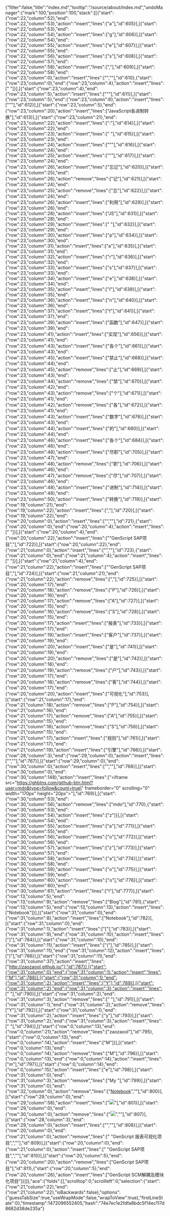 {"filter":false,"title":"index.md","tooltip":"/source/about/index.md","undoManager":{"mark":100,"position":100,"stack":[[{"start":{"row":22,"column":52},"end":{"row":22,"column":53},"action":"insert","lines":["a"],"id":605}],[{"start":{"row":22,"column":53},"end":{"row":22,"column":54},"action":"insert","lines":["g"],"id":606}],[{"start":{"row":22,"column":54},"end":{"row":22,"column":55},"action":"insert","lines":["e"],"id":607}],[{"start":{"row":22,"column":55},"end":{"row":22,"column":56},"action":"insert","lines":["s"],"id":608}],[{"start":{"row":22,"column":57},"end":{"row":22,"column":58},"action":"insert","lines":[","],"id":609}],[{"start":{"row":22,"column":58},"end":{"row":23,"column":0},"action":"insert","lines":["",""],"id":610},{"start":{"row":23,"column":0},"end":{"row":23,"column":4},"action":"insert","lines":["    "]}],[{"start":{"row":23,"column":4},"end":{"row":23,"column":5},"action":"insert","lines":["\""],"id":611}],[{"start":{"row":23,"column":5},"end":{"row":23,"column":6},"action":"insert","lines":["\""],"id":612}],[{"start":{"row":23,"column":5},"end":{"row":23,"column":20},"action":"insert","lines":["JavaScript各进制转换"],"id":613}],[{"start":{"row":23,"column":21},"end":{"row":23,"column":22},"action":"insert","lines":[":"],"id":614}],[{"start":{"row":23,"column":22},"end":{"row":23,"column":23},"action":"insert","lines":[" "],"id":615}],[{"start":{"row":23,"column":23},"end":{"row":23,"column":24},"action":"insert","lines":["\""],"id":616}],[{"start":{"row":23,"column":24},"end":{"row":23,"column":25},"action":"insert","lines":["\""],"id":617}],[{"start":{"row":23,"column":24},"end":{"row":23,"column":26},"action":"insert","lines":["忘记"],"id":620}],[{"start":{"row":23,"column":25},"end":{"row":23,"column":26},"action":"remove","lines":["记"],"id":621}],[{"start":{"row":23,"column":24},"end":{"row":23,"column":25},"action":"remove","lines":["忘"],"id":622}],[{"start":{"row":23,"column":24},"end":{"row":23,"column":26},"action":"insert","lines":["利用"],"id":629}],[{"start":{"row":23,"column":26},"end":{"row":23,"column":28},"action":"insert","lines":["JS"],"id":631}],[{"start":{"row":23,"column":28},"end":{"row":23,"column":29},"action":"insert","lines":[" "],"id":632}],[{"start":{"row":23,"column":29},"end":{"row":23,"column":30},"action":"insert","lines":["p"],"id":634}],[{"start":{"row":23,"column":30},"end":{"row":23,"column":31},"action":"insert","lines":["a"],"id":635}],[{"start":{"row":23,"column":31},"end":{"row":23,"column":32},"action":"insert","lines":["r"],"id":636}],[{"start":{"row":23,"column":32},"end":{"row":23,"column":33},"action":"insert","lines":["s"],"id":637}],[{"start":{"row":23,"column":33},"end":{"row":23,"column":34},"action":"insert","lines":["e"],"id":638}],[{"start":{"row":23,"column":34},"end":{"row":23,"column":35},"action":"insert","lines":["I"],"id":639}],[{"start":{"row":23,"column":35},"end":{"row":23,"column":36},"action":"insert","lines":["n"],"id":640}],[{"start":{"row":23,"column":36},"end":{"row":23,"column":37},"action":"insert","lines":["t"],"id":641}],[{"start":{"row":23,"column":37},"end":{"row":23,"column":39},"action":"insert","lines":["函数"],"id":647}],[{"start":{"row":23,"column":39},"end":{"row":23,"column":41},"action":"insert","lines":["实现"],"id":656}],[{"start":{"row":23,"column":41},"end":{"row":23,"column":43},"action":"insert","lines":["各个"],"id":661}],[{"start":{"row":23,"column":43},"end":{"row":23,"column":45},"action":"insert","lines":["禁止"],"id":668}],[{"start":{"row":23,"column":44},"end":{"row":23,"column":45},"action":"remove","lines":["止"],"id":669}],[{"start":{"row":23,"column":43},"end":{"row":23,"column":44},"action":"remove","lines":["禁"],"id":670}],[{"start":{"row":23,"column":42},"end":{"row":23,"column":43},"action":"remove","lines":["个"],"id":671}],[{"start":{"row":23,"column":41},"end":{"row":23,"column":42},"action":"remove","lines":["各"],"id":672}],[{"start":{"row":23,"column":41},"end":{"row":23,"column":43},"action":"insert","lines":["数字"],"id":678}],[{"start":{"row":23,"column":43},"end":{"row":23,"column":44},"action":"insert","lines":["的"],"id":680}],[{"start":{"row":23,"column":44},"end":{"row":23,"column":46},"action":"insert","lines":["各个"],"id":684}],[{"start":{"row":23,"column":46},"end":{"row":23,"column":48},"action":"insert","lines":["尽职"],"id":705}],[{"start":{"row":23,"column":47},"end":{"row":23,"column":48},"action":"remove","lines":["职"],"id":706}],[{"start":{"row":23,"column":46},"end":{"row":23,"column":47},"action":"remove","lines":["尽"],"id":707}],[{"start":{"row":23,"column":46},"end":{"row":23,"column":48},"action":"insert","lines":["进制"],"id":714}],[{"start":{"row":23,"column":48},"end":{"row":23,"column":50},"action":"insert","lines":["转换"],"id":719}],[{"start":{"row":19,"column":21},"end":{"row":19,"column":22},"action":"insert","lines":[","],"id":720}],[{"start":{"row":19,"column":22},"end":{"row":20,"column":0},"action":"insert","lines":["",""],"id":721},{"start":{"row":20,"column":0},"end":{"row":20,"column":4},"action":"insert","lines":["    "]}],[{"start":{"row":20,"column":4},"end":{"row":20,"column":22},"action":"insert","lines":["\"GenScript SAP项目\","],"id":722}],[{"start":{"row":20,"column":22},"end":{"row":21,"column":0},"action":"insert","lines":["",""],"id":723},{"start":{"row":21,"column":0},"end":{"row":21,"column":4},"action":"insert","lines":["    "]}],[{"start":{"row":21,"column":4},"end":{"row":21,"column":22},"action":"insert","lines":["\"GenScript SAP项目\","],"id":724}],[{"start":{"row":21,"column":21},"end":{"row":21,"column":22},"action":"remove","lines":[","],"id":725}],[{"start":{"row":20,"column":17},"end":{"row":20,"column":18},"action":"remove","lines":["P"],"id":726}],[{"start":{"row":20,"column":16},"end":{"row":20,"column":17},"action":"remove","lines":["A"],"id":727}],[{"start":{"row":20,"column":15},"end":{"row":20,"column":16},"action":"remove","lines":["S"],"id":728}],[{"start":{"row":20,"column":15},"end":{"row":20,"column":17},"action":"insert","lines":["报表"],"id":733}],[{"start":{"row":20,"column":17},"end":{"row":20,"column":19},"action":"insert","lines":["客户"],"id":737}],[{"start":{"row":20,"column":19},"end":{"row":20,"column":20},"action":"insert","lines":["是"],"id":741}],[{"start":{"row":20,"column":19},"end":{"row":20,"column":20},"action":"remove","lines":["是"],"id":742}],[{"start":{"row":20,"column":18},"end":{"row":20,"column":19},"action":"remove","lines":["户"],"id":743}],[{"start":{"row":20,"column":17},"end":{"row":20,"column":18},"action":"remove","lines":["客"],"id":744}],[{"start":{"row":20,"column":17},"end":{"row":20,"column":20},"action":"insert","lines":["可视化"],"id":753}],[{"start":{"row":21,"column":17},"end":{"row":21,"column":18},"action":"remove","lines":["P"],"id":754}],[{"start":{"row":21,"column":16},"end":{"row":21,"column":17},"action":"remove","lines":["A"],"id":755}],[{"start":{"row":21,"column":15},"end":{"row":21,"column":16},"action":"remove","lines":["S"],"id":756}],[{"start":{"row":21,"column":15},"end":{"row":21,"column":17},"action":"insert","lines":["规则"],"id":761}],[{"start":{"row":21,"column":17},"end":{"row":21,"column":19},"action":"insert","lines":["引擎"],"id":766}],[{"start":{"row":28,"column":3},"end":{"row":29,"column":0},"action":"insert","lines":["",""],"id":767}],[{"start":{"row":29,"column":0},"end":{"row":30,"column":0},"action":"insert","lines":["",""],"id":768}],[{"start":{"row":30,"column":0},"end":{"row":30,"column":148},"action":"insert","lines":["<iframe src=\"https://ghbtns.com/github-btn.html?user=mdo&type=follow&count=true\" frameborder=\"0\" scrolling=\"0\" width=\"170px\" height=\"20px\"></iframe>"],"id":769}],[{"start":{"row":30,"column":53},"end":{"row":30,"column":56},"action":"remove","lines":["mdo"],"id":770},{"start":{"row":30,"column":53},"end":{"row":30,"column":54},"action":"insert","lines":["z"]}],[{"start":{"row":30,"column":54},"end":{"row":30,"column":55},"action":"insert","lines":["a"],"id":771}],[{"start":{"row":30,"column":55},"end":{"row":30,"column":56},"action":"insert","lines":["o"],"id":772}],[{"start":{"row":30,"column":56},"end":{"row":30,"column":57},"action":"insert","lines":["z"],"id":773}],[{"start":{"row":30,"column":57},"end":{"row":30,"column":58},"action":"insert","lines":["a"],"id":774}],[{"start":{"row":30,"column":58},"end":{"row":30,"column":59},"action":"insert","lines":["o"],"id":775}],[{"start":{"row":30,"column":59},"end":{"row":30,"column":60},"action":"insert","lines":["o"],"id":776}],[{"start":{"row":30,"column":60},"end":{"row":30,"column":61},"action":"insert","lines":["l"],"id":777}],[{"start":{"row":13,"column":5},"end":{"row":13,"column":9},"action":"remove","lines":["Blog"],"id":781},{"start":{"row":13,"column":5},"end":{"row":13,"column":13},"action":"insert","lines":["Notebook"]}],[{"start":{"row":31,"column":0},"end":{"row":31,"column":8},"action":"insert","lines":["Notebook"],"id":782}],[{"start":{"row":31,"column":0},"end":{"row":31,"column":1},"action":"insert","lines":["["],"id":783}],[{"start":{"row":31,"column":9},"end":{"row":31,"column":10},"action":"insert","lines":["]"],"id":784}],[{"start":{"row":31,"column":10},"end":{"row":31,"column":11},"action":"insert","lines":["("],"id":785}],[{"start":{"row":31,"column":11},"end":{"row":31,"column":12},"action":"insert","lines":[")"],"id":786}],[{"start":{"row":31,"column":11},"end":{"row":31,"column":37},"action":"insert","lines":["http://zaozaool.github.io/"],"id":787}],[{"start":{"row":31,"column":0},"end":{"row":31,"column":1},"action":"insert","lines":["M"],"id":788}],[{"start":{"row":31,"column":1},"end":{"row":31,"column":2},"action":"insert","lines":["Y"],"id":789}],[{"start":{"row":31,"column":2},"end":{"row":31,"column":3},"action":"insert","lines":[" "],"id":790}],[{"start":{"row":31,"column":2},"end":{"row":31,"column":3},"action":"remove","lines":[" "],"id":791}],[{"start":{"row":31,"column":1},"end":{"row":31,"column":2},"action":"remove","lines":["Y"],"id":792}],[{"start":{"row":31,"column":1},"end":{"row":31,"column":2},"action":"insert","lines":["y"],"id":793}],[{"start":{"row":31,"column":2},"end":{"row":31,"column":3},"action":"insert","lines":[" "],"id":794}],[{"start":{"row":0,"column":13},"end":{"row":0,"column":21},"action":"remove","lines":["zaozaool"],"id":795},{"start":{"row":0,"column":13},"end":{"row":0,"column":14},"action":"insert","lines":["M"]}],[{"start":{"row":0,"column":13},"end":{"row":0,"column":14},"action":"remove","lines":["M"],"id":796}],[{"start":{"row":0,"column":13},"end":{"row":0,"column":14},"action":"insert","lines":["m"],"id":797}],[{"start":{"row":0,"column":14},"end":{"row":0,"column":15},"action":"insert","lines":["e"],"id":798}],[{"start":{"row":31,"column":0},"end":{"row":31,"column":3},"action":"remove","lines":["My "],"id":799}],[{"start":{"row":31,"column":0},"end":{"row":32,"column":0},"action":"remove","lines":["[Notebook](http://zaozaool.github.io/)",""],"id":800}],[{"start":{"row":29,"column":0},"end":{"row":29,"column":58},"action":"insert","lines":["[![](https://img.shields.io/badge/build-v1.1.1-red.svg)]()"],"id":801}],[{"start":{"row":29,"column":0},"end":{"row":30,"column":0},"action":"remove","lines":["[![](https://img.shields.io/badge/build-v1.1.1-red.svg)]()",""],"id":807}],[{"start":{"row":28,"column":3},"end":{"row":29,"column":0},"action":"insert","lines":["",""],"id":808}],[{"start":{"row":20,"column":0},"end":{"row":21,"column":0},"action":"remove","lines":["    \"GenScript 报表可视化项目\",",""],"id":809}],[{"start":{"row":20,"column":0},"end":{"row":21,"column":0},"action":"insert","lines":["    \"GenScript SAP项目\",",""],"id":810}],[{"start":{"row":20,"column":5},"end":{"row":20,"column":20},"action":"remove","lines":["GenScript SAP项目"],"id":811},{"start":{"row":20,"column":5},"end":{"row":20,"column":26},"action":"insert","lines":["GenScript SCM解耦及模块化项目"]}]]},"ace":{"folds":[],"scrolltop":0,"scrollleft":0,"selection":{"start":{"row":21,"column":22},"end":{"row":21,"column":22},"isBackwards":false},"options":{"guessTabSize":true,"useWrapMode":false,"wrapToView":true},"firstLineState":0},"timestamp":1472096552405,"hash":"74e7ec1e2fdfa8bdc5f14ec117d8682d38de235a"}